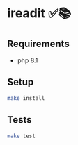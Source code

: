 # ireadit ✅📚

## Requirements

* php 8.1

## Setup

```bash
make install
```

## Tests

```bash
make test
```